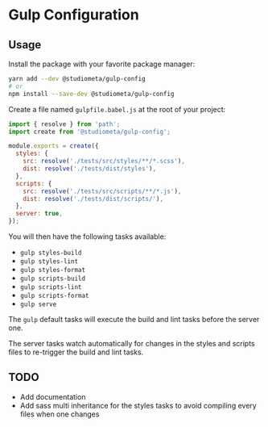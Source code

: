 # Gulp Configuration

## Usage

Install the package with your favorite package manager:

```bash
yarn add --dev @studiometa/gulp-config
# or 
npm install --save-dev @studiometa/gulp-config
```

Create a file named `gulpfile.babel.js` at the root of your project:

```js
import { resolve } from 'path';
import create from '@studiometa/gulp-config';

module.exports = create({
  styles: {
    src: resolve('./tests/src/styles/**/*.scss'),
    dist: resolve('./tests/dist/styles'),
  },
  scripts: {
    src: resolve('./tests/src/scripts/**/*.js'),
    dist: resolve('./tests/dist/scripts/'),
  },
  server: true,
});
```

You will then have the following tasks available:

- `gulp styles-build`
- `gulp styles-lint`
- `gulp styles-format`
- `gulp scripts-build`
- `gulp scripts-lint`
- `gulp scripts-format`
- `gulp serve`

The `gulp` default tasks will execute the build and lint tasks before the server one.

The server tasks watch automatically for changes in the styles and scripts files to re-trigger the build and lint tasks.

## TODO

- Add documentation
- Add sass multi inheritance for the styles tasks to avoid compiling every files when one changes

